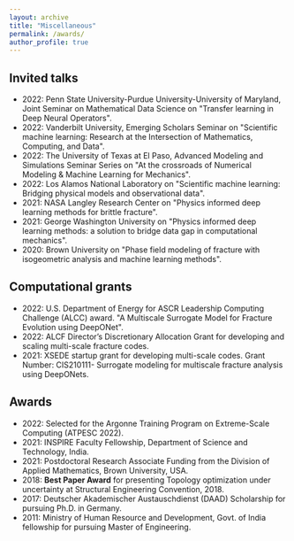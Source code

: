 ```yaml
---
layout: archive
title: "Miscellaneous"
permalink: /awards/
author_profile: true
---
```


## Invited talks
 - 2022: Penn State University-Purdue University-University of Maryland, Joint Seminar on Mathematical Data Science on "Transfer learning in Deep Neural Operators".
 - 2022: Vanderbilt University, Emerging Scholars Seminar on "Scientific machine learning: Research at the Intersection of Mathematics, Computing, and Data".
 - 2022: The University of Texas at El Paso, Advanced Modeling and Simulations Seminar Series on "At the crossroads of Numerical Modeling & Machine Learning for Mechanics".
 - 2022: Los Alamos National Laboratory on "Scientific machine learning: Bridging physical models and observational data".
 - 2021: NASA Langley Research Center on "Physics informed deep learning methods for brittle fracture".
 - 2021: George Washington University on "Physics informed deep learning methods: a solution to bridge data gap in computational mechanics".
 - 2020: Brown University on "Phase field modeling of fracture with isogeometric analysis and machine learning methods".
 
## Computational grants

- 2022: U.S. Department of Energy for ASCR Leadership Computing Challenge (ALCC) award. "A Multiscale Surrogate Model for Fracture Evolution using DeepONet".
- 2022: ALCF Director’s Discretionary Allocation Grant for developing and scaling multi-scale fracture codes.
- 2021: XSEDE startup grant for developing multi-scale codes. Grant Number: CIS210111- Surrogate modeling for multiscale fracture analysis using DeepONets.

## Awards

- 2022: Selected for the Argonne Training Program on Extreme-Scale Computing (ATPESC 2022).
- 2021: INSPIRE Faculty Fellowship, Department of Science and Technology, India.
- 2021: Postdoctoral Research Associate Funding from the Division of Applied Mathematics, Brown University, USA. 
- 2018: **Best Paper Award** for presenting Topology optimization under uncertainty at Structural Engineering Convention, 2018.
- 2017: Deutscher Akademischer Austauschdienst (DAAD) Scholarship for pursuing Ph.D. in Germany.
- 2011: Ministry of Human Resource and Development, Govt. of India fellowship for pursuing Master of Engineering.
